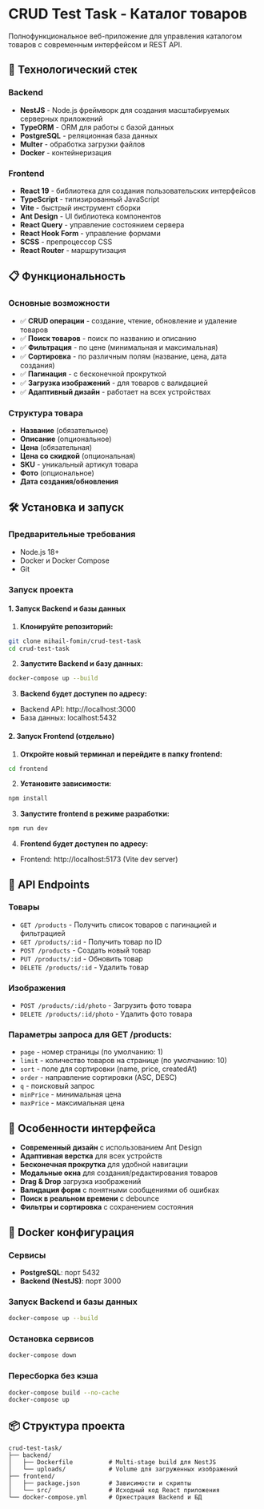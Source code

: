 # CRUD Test Task - Каталог товаров

Полнофункциональное веб-приложение для управления каталогом товаров с современным интерфейсом и REST API.

## 🚀 Технологический стек

### Backend
- **NestJS** - Node.js фреймворк для создания масштабируемых серверных приложений
- **TypeORM** - ORM для работы с базой данных
- **PostgreSQL** - реляционная база данных
- **Multer** - обработка загрузки файлов
- **Docker** - контейнеризация

### Frontend
- **React 19** - библиотека для создания пользовательских интерфейсов
- **TypeScript** - типизированный JavaScript
- **Vite** - быстрый инструмент сборки
- **Ant Design** - UI библиотека компонентов
- **React Query** - управление состоянием сервера
- **React Hook Form** - управление формами
- **SCSS** - препроцессор CSS
- **React Router** - маршрутизация

## 📋 Функциональность

### Основные возможности
- ✅ **CRUD операции** - создание, чтение, обновление и удаление товаров
- ✅ **Поиск товаров** - поиск по названию и описанию
- ✅ **Фильтрация** - по цене (минимальная и максимальная)
- ✅ **Сортировка** - по различным полям (название, цена, дата создания)
- ✅ **Пагинация** - с бесконечной прокруткой
- ✅ **Загрузка изображений** - для товаров с валидацией
- ✅ **Адаптивный дизайн** - работает на всех устройствах

### Структура товара
- **Название** (обязательное)
- **Описание** (опциональное)
- **Цена** (обязательная)
- **Цена со скидкой** (опциональная)
- **SKU** - уникальный артикул товара
- **Фото** (опциональное)
- **Дата создания/обновления**

## 🛠 Установка и запуск

### Предварительные требования
- Node.js 18+ 
- Docker и Docker Compose
- Git

### Запуск проекта

#### 1. Запуск Backend и базы данных

1. **Клонируйте репозиторий:**
```bash
git clone mihail-fomin/crud-test-task
cd crud-test-task
```

2. **Запустите Backend и базу данных:**
```bash
docker-compose up --build
```

3. **Backend будет доступен по адресу:**
- Backend API: http://localhost:3000
- База данных: localhost:5432

#### 2. Запуск Frontend (отдельно)

1. **Откройте новый терминал и перейдите в папку frontend:**
```bash
cd frontend
```

2. **Установите зависимости:**
```bash
npm install
```

3. **Запустите frontend в режиме разработки:**
```bash
npm run dev
```

4. **Frontend будет доступен по адресу:**
- Frontend: http://localhost:5173 (Vite dev server)

## 🔧 API Endpoints

### Товары
- `GET /products` - Получить список товаров с пагинацией и фильтрацией
- `GET /products/:id` - Получить товар по ID
- `POST /products` - Создать новый товар
- `PUT /products/:id` - Обновить товар
- `DELETE /products/:id` - Удалить товар

### Изображения
- `POST /products/:id/photo` - Загрузить фото товара
- `DELETE /products/:id/photo` - Удалить фото товара

### Параметры запроса для GET /products:
- `page` - номер страницы (по умолчанию: 1)
- `limit` - количество товаров на странице (по умолчанию: 10)
- `sort` - поле для сортировки (name, price, createdAt)
- `order` - направление сортировки (ASC, DESC)
- `q` - поисковый запрос
- `minPrice` - минимальная цена
- `maxPrice` - максимальная цена

## 🎨 Особенности интерфейса

- **Современный дизайн** с использованием Ant Design
- **Адаптивная верстка** для всех устройств
- **Бесконечная прокрутка** для удобной навигации
- **Модальные окна** для создания/редактирования товаров
- **Drag & Drop** загрузка изображений
- **Валидация форм** с понятными сообщениями об ошибках
- **Поиск в реальном времени** с debounce
- **Фильтры и сортировка** с сохранением состояния

## 🐳 Docker конфигурация

### Сервисы
- **PostgreSQL**: порт 5432
- **Backend (NestJS)**: порт 3000

### Запуск Backend и базы данных
```bash
docker-compose up --build
```

### Остановка сервисов
```bash
docker-compose down
```

### Пересборка без кэша
```bash
docker-compose build --no-cache
docker-compose up
```

## 📦 Структура проекта

```
crud-test-task/
├── backend/
│   ├── Dockerfile          # Multi-stage build для NestJS
│   └── uploads/            # Volume для загруженных изображений
├── frontend/
│   ├── package.json        # Зависимости и скрипты
│   └── src/                # Исходный код React приложения
└── docker-compose.yml      # Оркестрация Backend и БД
```

